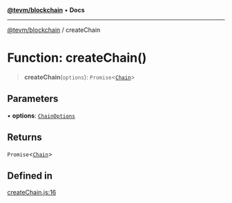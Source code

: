 [**@tevm/blockchain**](../README.md) • **Docs**

***

[@tevm/blockchain](../globals.md) / createChain

# Function: createChain()

> **createChain**(`options`): `Promise`\<[`Chain`](../type-aliases/Chain.md)\>

## Parameters

• **options**: [`ChainOptions`](../type-aliases/ChainOptions.md)

## Returns

`Promise`\<[`Chain`](../type-aliases/Chain.md)\>

## Defined in

[createChain.js:16](https://github.com/qbzzt/tevm-monorepo/blob/main/packages/blockchain/src/createChain.js#L16)
